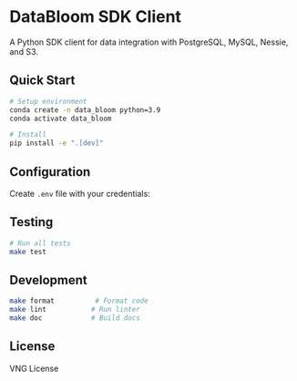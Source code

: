 # DataBloom SDK Client

A Python SDK client for data integration with PostgreSQL, MySQL, Nessie, and S3.

## Quick Start

```bash
# Setup environment
conda create -n data_bloom python=3.9
conda activate data_bloom

# Install
pip install -e ".[dev]"
```

## Configuration

Create `.env` file with your credentials:

## Testing

```bash
# Run all tests
make test
```

## Development

```bash
make format          # Format code
make lint           # Run linter
make doc            # Build docs
```

## License

VNG License
